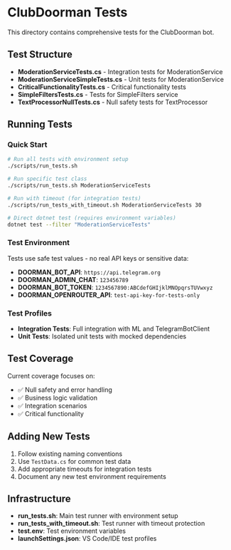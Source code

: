 # ClubDoorman Tests

This directory contains comprehensive tests for the ClubDoorman bot.

## Test Structure

- **ModerationServiceTests.cs** - Integration tests for ModerationService
- **ModerationServiceSimpleTests.cs** - Unit tests for ModerationService
- **CriticalFunctionalityTests.cs** - Critical functionality tests
- **SimpleFiltersTests.cs** - Tests for SimpleFilters service
- **TextProcessorNullTests.cs** - Null safety tests for TextProcessor

## Running Tests

### Quick Start
```bash
# Run all tests with environment setup
./scripts/run_tests.sh

# Run specific test class
./scripts/run_tests.sh ModerationServiceTests

# Run with timeout (for integration tests)
./scripts/run_tests_with_timeout.sh ModerationServiceTests 30

# Direct dotnet test (requires environment variables)
dotnet test --filter "ModerationServiceTests"
```

### Test Environment

Tests use safe test values - no real API keys or sensitive data:

- **DOORMAN_BOT_API**: `https://api.telegram.org`
- **DOORMAN_ADMIN_CHAT**: `123456789`
- **DOORMAN_BOT_TOKEN**: `1234567890:ABCdefGHIjklMNOpqrsTUVwxyz`
- **DOORMAN_OPENROUTER_API**: `test-api-key-for-tests-only`

### Test Profiles

- **Integration Tests**: Full integration with ML and TelegramBotClient
- **Unit Tests**: Isolated unit tests with mocked dependencies

## Test Coverage

Current coverage focuses on:
- ✅ Null safety and error handling
- ✅ Business logic validation
- ✅ Integration scenarios
- ✅ Critical functionality

## Adding New Tests

1. Follow existing naming conventions
2. Use `TestData.cs` for common test data
3. Add appropriate timeouts for integration tests
4. Document any new test environment requirements

## Infrastructure

- **run_tests.sh**: Main test runner with environment setup
- **run_tests_with_timeout.sh**: Test runner with timeout protection
- **test.env**: Test environment variables
- **launchSettings.json**: VS Code/IDE test profiles 